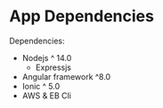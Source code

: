 App Dependencies
===============

Dependencies:   
- Nodejs ^ 14.0
  - Expressjs
- Angular framework ^8.0
- Ionic ^ 5.0
- AWS & EB Cli